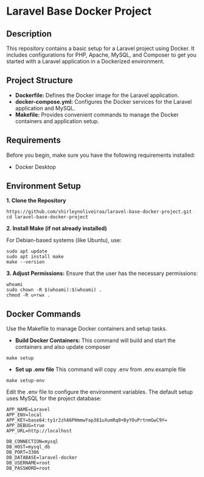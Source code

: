 # Laravel Base Docker Project
## Description
This repository contains a basic setup for a Laravel project using Docker. It includes configurations for PHP, Apache, MySQL, and Composer to get you started with a Laravel application in a Dockerized environment.

## Project Structure
- **Dockerfile:** Defines the Docker image for the Laravel application.
- **docker-compose.yml:** Configures the Docker services for the Laravel application and MySQL.
- **Makefile:** Provides convenient commands to manage the Docker containers and application setup.

## Requirements
Before you begin, make sure you have the following requirements installed:

- Docker Desktop

## Environment Setup
**1. Clone the Repository**
```
https://github.com/shirleynoliveiraa/laravel-base-docker-project.git
cd laravel-base-docker-project
```

**2. Install Make (if not already installed)**

For Debian-based systems (like Ubuntu), use:

```
sudo apt update
sudo apt install make
make --version
```

**3. Adjust Permissions:**
Ensure that the user has the necessary permissions:
```
whoami
sudo chown -R $(whoami):$(whoami) .
chmod -R u+rwx .
```

## Docker Commands
Use the Makefile to manage Docker containers and setup tasks.

- **Build Docker Containers:**
This command will build and start the containers and also update composer

```
make setup
```

- **Set up .env file**
This command will copy .env from .env.example file
```
make setup-env
```

Edit the .env file to configure the environment variables. The default setup uses MySQL for the project database:
```
APP_NAME=Laravel
APP_ENV=local
APP_KEY=base64:ty1r2zhA6PHmmwYap381uXumRq0+ByYOuPrtnmGwC9Y=
APP_DEBUG=true
APP_URL=http://localhost

DB_CONNECTION=mysql
DB_HOST=mysql_db
DB_PORT=3306
DB_DATABASE=laravel-docker
DB_USERNAME=root
DB_PASSWORD=root
```
